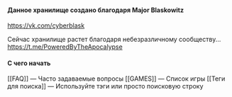 #### Данное хранилище создано благодаря **Major&nbsp;Blaskowitz**
https://vk.com/cyberblask 

Сейчас хранилище растет благодаря небезразличному сообществу...
https://t.me/PoweredByTheApocalypse

#### С чего начать
[[FAQ]] — Часто задаваемые вопросы
[[GAMES]] — Список игры
[[Теги для поиска]] — Используйте тэги или просто поисковую строку 

